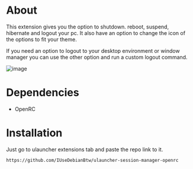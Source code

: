 # About  
This extension gives you the option to shutdown. reboot, suspend, hibernate and logout your pc.
It also have an option to change the icon of the options to fit your theme.

If you need an option to logout to your desktop environment or window manager you can use the other option and run a custom logout command.

![image](https://user-images.githubusercontent.com/35658492/205598826-90f6c225-6ab4-4ae7-9127-f6284ad252da.png)


# Dependencies
- OpenRC


# Installation
Just go to ulauncher extensions tab and paste the repo link to it.

    https://github.com/IUseDebianBtw/ulauncher-session-manager-openrc
